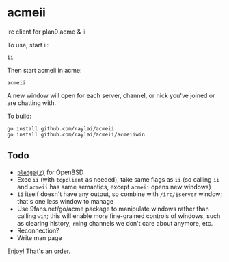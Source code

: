 # acmeii
irc client for plan9 acme & ii

To use, start ii:
```
ii
```

Then start acmeii in acme:
```
acmeii
```

A new window will open for each server, channel, or nick you've
joined or are chatting with.

To build:
```
go install github.com/raylai/acmeii
go install github.com/raylai/acmeii/acmeiiwin
```

## Todo

- [`pledge(2)`](https://github.com/ylih/extrasys) for OpenBSD
- Exec `ii` (with `tcpclient` as needed), take same flags as `ii`
(so calling `ii` and `acmeii` has same semantics, except `acmeii`
opens new windows)
- `ii` itself doesn't have any output, so combine with `/irc/$server`
window; that's one less window to manage
- Use 9fans.net/go/acme package to manipulate windows rather than
calling `win`; this will enable more fine-grained controls of
windows, such as clearing history, `rm`ing channels we don't care
about anymore, etc.
- Reconnection?
- Write man page

Enjoy! That's an order.
